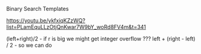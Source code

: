 Binary Search Templates



https://youtu.be/ykfxiqKZzWQ?list=PLamEquLLzOtjQnKwar7W9bY_woRd8FV4m&t=341

(left+right)/2              - if r is big we might get integer overflow ???
left + (right - left) / 2   -  so we can do
